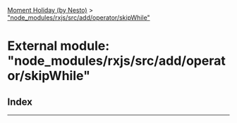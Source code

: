 [Moment Holiday (by Nesto)](../README.md) > ["node_modules/rxjs/src/add/operator/skipWhile"](../modules/_node_modules_rxjs_src_add_operator_skipwhile_.md)

# External module: "node_modules/rxjs/src/add/operator/skipWhile"

## Index

---

